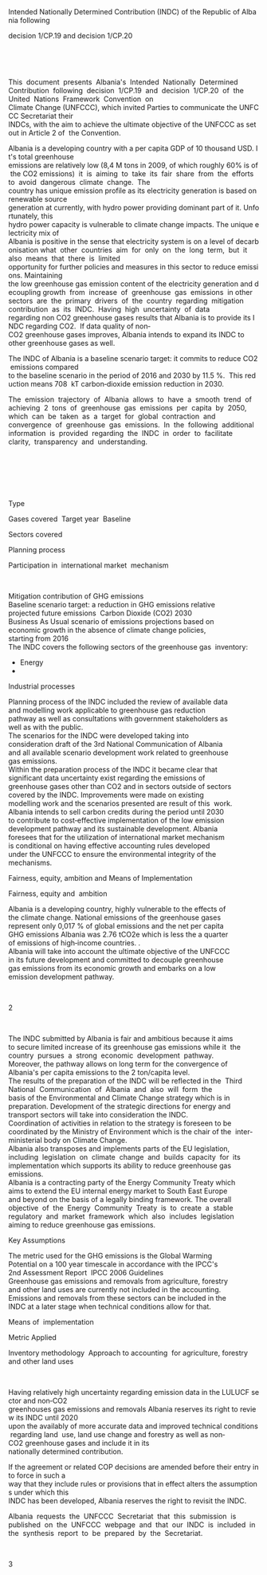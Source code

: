 <meta http-equiv='Content-Type' content='text/html; charset=utf-8'> 

Intended Nationally Determined Contribution (INDC) of the Republic of Albania following 

decision 1/CP.19 and decision 1/CP.20 

 

 

This  document  presents  Albania's  Intended  Nationally  Determined  Contribution  following 
decision  1/CP.19  and  decision  1/CP.20  of  the  United  Nations  Framework  Convention  on 
Climate Change (UNFCCC), which invited Parties to communicate the UNFCCC Secretariat their 
INDCs, with the aim to achieve the ultimate objective of the UNFCCC as set out in Article 2 of 
the Convention. 

Albania is a developing country with a per capita GDP of 10 thousand USD. It's total greenhouse 
emissions are relatively low (8,4 M tons in 2009, of which roughly 60% is of the CO2 emissions) 
it  is  aiming  to  take  its  fair  share  from  the  efforts  to  avoid  dangerous  climate  change.  The 
country has unique emission profile as its electricity generation is based on renewable source 
generation at currently, with hydro power providing dominant part of it. Unfortunately, this 
hydro power capacity is vulnerable to climate change impacts. The unique electricity mix of 
Albania is positive in the sense that electricity system is on a level of decarbonisation what 
other  countries  aim  for  only  on  the  long  term,  but  it  also  means  that  there  is  limited 
opportunity for further policies and measures in this sector to reduce emissions. Maintaining 
the low greenhouse gas emission content of the electricity generation and decoupling growth 
from  increase  of  greenhouse  gas  emissions  in other  sectors  are  the  primary  drivers  of  the 
country  regarding  mitigation  contribution  as  its  INDC.  Having  high  uncertainty  of  data 
regarding non CO2 greenhouse gases results that Albania is to provide its INDC regarding CO2. 
If data quality of non‐CO2 greenhouse gases improves, Albania intends to expand its INDC to 
other greenhouse gases as well.  

The INDC of Albania is a baseline scenario target: it commits to reduce CO2 emissions compared 
to the baseline scenario in the period of 2016 and 2030 by 11.5 %.  This reduction means 708 
kT carbon‐dioxide emission reduction in 2030.   

The  emission  trajectory  of  Albania  allows  to  have  a  smooth  trend  of  achieving  2  tons  of 
greenhouse  gas  emissions  per  capita  by  2050,  which  can  be  taken  as  a  target  for  global 
contraction  and  convergence  of  greenhouse  gas  emissions.  In  the  following  additional 
information  is  provided  regarding  the  INDC  in  order  to  facilitate  clarity,  transparency  and 
understanding. 

 

 

 

Type 

Gases covered 
Target year 
Baseline 

Sectors covered 

Planning process 

Participation in 
international market 
mechanism 

 

Mitigation contribution of GHG emissions 
Baseline scenario target: a reduction in GHG emissions relative 
projected future emissions 
Carbon Dioxide (CO2)
2030
Business As Usual scenario of emissions projections based on 
economic growth in the absence of climate change policies, 
starting from 2016 
The INDC covers the following sectors of the greenhouse gas 
inventory: 

*  Energy 
* 

Industrial processes 

Planning process of the INDC included the review of available data 
and modelling work applicable to greenhouse gas reduction 
pathway as well as consultations with government stakeholders as 
well as with the public. 
The scenarios for the INDC were developed taking into 
consideration draft of the 3rd National Communication of Albania 
and all available scenario development work related to greenhouse 
gas emissions.  
Within the preparation process of the INDC it became clear that 
significant data uncertainty exist regarding the emissions of 
greenhouse gases other than CO2 and in sectors outside of sectors 
covered by the INDC. Improvements were made on existing 
modelling work and the scenarios presented are result of this 
work.
Albania intends to sell carbon credits during the period until 2030 
to contribute to cost‐effective implementation of the low emission 
development pathway and its sustainable development. Albania 
foresees that for the utilization of international market mechanism 
is conditional on having effective accounting rules developed 
under the UNFCCC to ensure the environmental integrity of the 
mechanisms. 

Fairness, equity, ambition and Means of Implementation 

Fairness, equity and 
ambition 

Albania is a developing country, highly vulnerable to the effects of 
the climate change. National emissions of the greenhouse gases 
represent only 0,017 % of global emissions and the net per capita 
GHG emissions Albania was 2.76 tCO2e which is less the a quarter 
of emissions of high‐income countries. . 
Albania will take into account the ultimate objective of the UNFCCC 
in its future development and committed to decouple greenhouse 
gas emissions from its economic growth and embarks on a low 
emission development pathway.

 

2 

 

The INDC submitted by Albania is fair and ambitious because it aims 
to secure limited increase of its greenhouse gas emissions while it 
the  country  pursues  a  strong  economic  development  pathway. 
Moreover, the pathway allows on long term for the convergence of 
Albania's per capita emissions to the 2 ton/capita level. 
The results of the preparation of the INDC will be reflected in the 
Third  National  Communication  of  Albania  and  also  will  form  the 
basis of the Environmental and Climate Change strategy which is in 
preparation. Development of the strategic directions for energy and 
transport sectors will take into consideration the INDC.  
Coordination of activities in relation to the strategy is foreseen to be 
coordinated by the Ministry of Environment which is the chair of the 
inter‐ministerial body on Climate Change. 
Albania also transposes and implements parts of the EU legislation, 
including  legislation  on  climate  change  and  builds  capacity  for  its 
implementation which supports its ability to reduce greenhouse gas 
emissions.  
Albania is a contracting party of the Energy Community Treaty which 
aims to extend the EU internal energy market to South East Europe 
and beyond on the basis of a legally binding framework. The overall 
objective  of  the  Energy  Community  Treaty  is  to  create  a  stable 
regulatory  and  market  framework  which  also  includes  legislation 
aiming to reduce greenhouse gas emissions. 

Key Assumptions 

The metric used for the GHG emissions is the Global Warming 
Potential on a 100 year timescale in accordance with the IPCC's 
2nd Assessment Report 
IPCC 2006 Guidelines
Greenhouse gas emissions and removals from agriculture, forestry 
and other land uses are currently not included in the accounting.  
Emissions and removals from these sectors can be included in the 
INDC at a later stage when technical conditions allow for that. 

Means of 
implementation 

Metric Applied 

Inventory methodology 
Approach to accounting 
for agriculture, forestry 
and other land uses 

 

Having relatively high uncertainty regarding emission data in the LULUCF sector and non‐CO2 
greenhouses gas emissions and removals Albania reserves its right to review its INDC until 2020 
upon the availably of more accurate data and improved technical conditions regarding land 
use, land use change and forestry as well as non‐CO2 greenhouse gases and include it in its 
nationally determined contribution. 

If the agreement or related COP decisions are amended before their entry into force in such a 
way that they include rules or provisions that in effect alters the assumptions under which this 
INDC has been developed, Albania reserves the right to revisit the INDC. 

Albania  requests  the  UNFCCC  Secretariat  that  this  submission  is  published  on  the  UNFCCC 
webpage  and  that  our  INDC  is  included  in  the  synthesis  report  to  be  prepared  by  the 
Secretariat. 

 

3 

